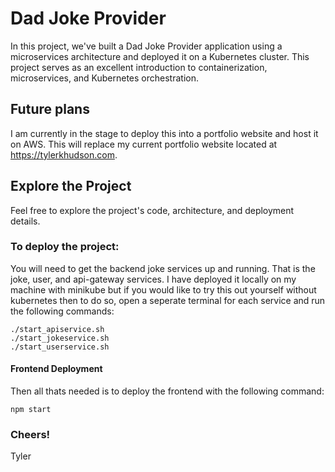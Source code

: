 # Dad Joke Provider

In this project, we've built a Dad Joke Provider application using a microservices architecture and deployed it on a Kubernetes cluster. This project serves as an excellent introduction to containerization, microservices, and Kubernetes orchestration. 

## Future plans
I am currently in the stage to deploy this into a portfolio website and host it on AWS. This will replace my current portfolio website located at https://tylerkhudson.com.

## Explore the Project
Feel free to explore the project's code, architecture, and deployment details.

### To deploy the project:
You will need to get the backend joke services up and running. That is the joke, user, and api-gateway services. I have deployed it locally on my machine with minikube but if you would like to try this out yourself without kubernetes then to do so, open a seperate terminal for each service and run the following commands:
```
./start_apiservice.sh
./start_jokeservice.sh
./start_userservice.sh
```

#### Frontend Deployment
Then all thats needed is to deploy the frontend with the following command:
```
npm start
```

### Cheers!
Tyler